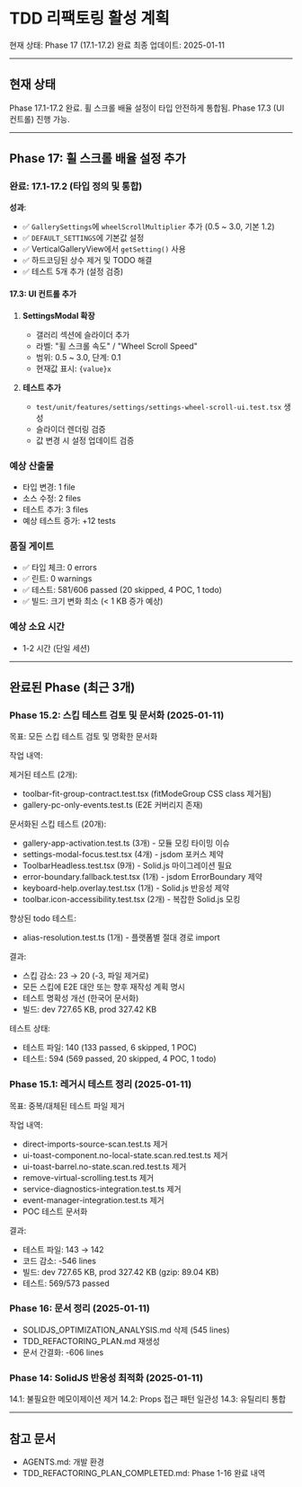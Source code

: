 # TDD 리팩토링 활성 계획

현재 상태: Phase 17 (17.1-17.2) 완료 최종 업데이트: 2025-01-11

---

## 현재 상태

Phase 17.1-17.2 완료. 휠 스크롤 배율 설정이 타입 안전하게 통합됨. Phase 17.3 (UI
컨트롤) 진행 가능.

---

## Phase 17: 휠 스크롤 배율 설정 추가

### 완료: 17.1-17.2 (타입 정의 및 통합)

**성과**:

- ✅ `GallerySettings`에 `wheelScrollMultiplier` 추가 (0.5 ~ 3.0, 기본 1.2)
- ✅ `DEFAULT_SETTINGS`에 기본값 설정
- ✅ VerticalGalleryView에서 `getSetting()` 사용
- ✅ 하드코딩된 상수 제거 및 TODO 해결
- ✅ 테스트 5개 추가 (설정 검증)

#### 17.3: UI 컨트롤 추가

1. **SettingsModal 확장**
   - 갤러리 섹션에 슬라이더 추가
   - 라벨: "휠 스크롤 속도" / "Wheel Scroll Speed"
   - 범위: 0.5 ~ 3.0, 단계: 0.1
   - 현재값 표시: `{value}x`

2. **테스트 추가**
   - `test/unit/features/settings/settings-wheel-scroll-ui.test.tsx` 생성
   - 슬라이더 렌더링 검증
   - 값 변경 시 설정 업데이트 검증

### 예상 산출물

- 타입 변경: 1 file
- 소스 수정: 2 files
- 테스트 추가: 3 files
- 예상 테스트 증가: +12 tests

### 품질 게이트

- ✅ 타입 체크: 0 errors
- ✅ 린트: 0 warnings
- ✅ 테스트: 581/606 passed (20 skipped, 4 POC, 1 todo)
- ✅ 빌드: 크기 변화 최소 (< 1 KB 증가 예상)

### 예상 소요 시간

- 1-2 시간 (단일 세션)

---

## 완료된 Phase (최근 3개)

### Phase 15.2: 스킵 테스트 검토 및 문서화 (2025-01-11)

목표: 모든 스킵 테스트 검토 및 명확한 문서화

작업 내역:

제거된 테스트 (2개):

- toolbar-fit-group-contract.test.tsx (fitModeGroup CSS class 제거됨)
- gallery-pc-only-events.test.ts (E2E 커버리지 존재)

문서화된 스킵 테스트 (20개):

- gallery-app-activation.test.ts (3개) - 모듈 모킹 타이밍 이슈
- settings-modal-focus.test.tsx (4개) - jsdom 포커스 제약
- ToolbarHeadless.test.tsx (9개) - Solid.js 마이그레이션 필요
- error-boundary.fallback.test.tsx (1개) - jsdom ErrorBoundary 제약
- keyboard-help.overlay.test.tsx (1개) - Solid.js 반응성 제약
- toolbar.icon-accessibility.test.tsx (2개) - 복잡한 Solid.js 모킹

향상된 todo 테스트:

- alias-resolution.test.ts (1개) - 플랫폼별 절대 경로 import

결과:

- 스킵 감소: 23 → 20 (-3, 파일 제거로)
- 모든 스킵에 E2E 대안 또는 향후 재작성 계획 명시
- 테스트 명확성 개선 (한국어 문서화)
- 빌드: dev 727.65 KB, prod 327.42 KB

테스트 상태:

- 테스트 파일: 140 (133 passed, 6 skipped, 1 POC)
- 테스트: 594 (569 passed, 20 skipped, 4 POC, 1 todo)

### Phase 15.1: 레거시 테스트 정리 (2025-01-11)

목표: 중복/대체된 테스트 파일 제거

작업 내역:

- direct-imports-source-scan.test.ts 제거
- ui-toast-component.no-local-state.scan.red.test.ts 제거
- ui-toast-barrel.no-state.scan.red.test.ts 제거
- remove-virtual-scrolling.test.ts 제거
- service-diagnostics-integration.test.ts 제거
- event-manager-integration.test.ts 제거
- POC 테스트 문서화

결과:

- 테스트 파일: 143 → 142
- 코드 감소: -546 lines
- 빌드: dev 727.65 KB, prod 327.42 KB (gzip: 89.04 KB)
- 테스트: 569/573 passed

### Phase 16: 문서 정리 (2025-01-11)

- SOLIDJS_OPTIMIZATION_ANALYSIS.md 삭제 (545 lines)
- TDD_REFACTORING_PLAN.md 재생성
- 문서 간결화: -606 lines

### Phase 14: SolidJS 반응성 최적화 (2025-01-11)

14.1: 불필요한 메모이제이션 제거 14.2: Props 접근 패턴 일관성 14.3: 유틸리티
통합

---

## 참고 문서

- AGENTS.md: 개발 환경
- TDD_REFACTORING_PLAN_COMPLETED.md: Phase 1-16 완료 내역

